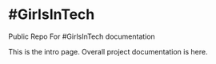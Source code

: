 #GirlsInTech
============

Public Repo For #GirlsInTech documentation

This is the intro page.  Overall project documentation is here.
